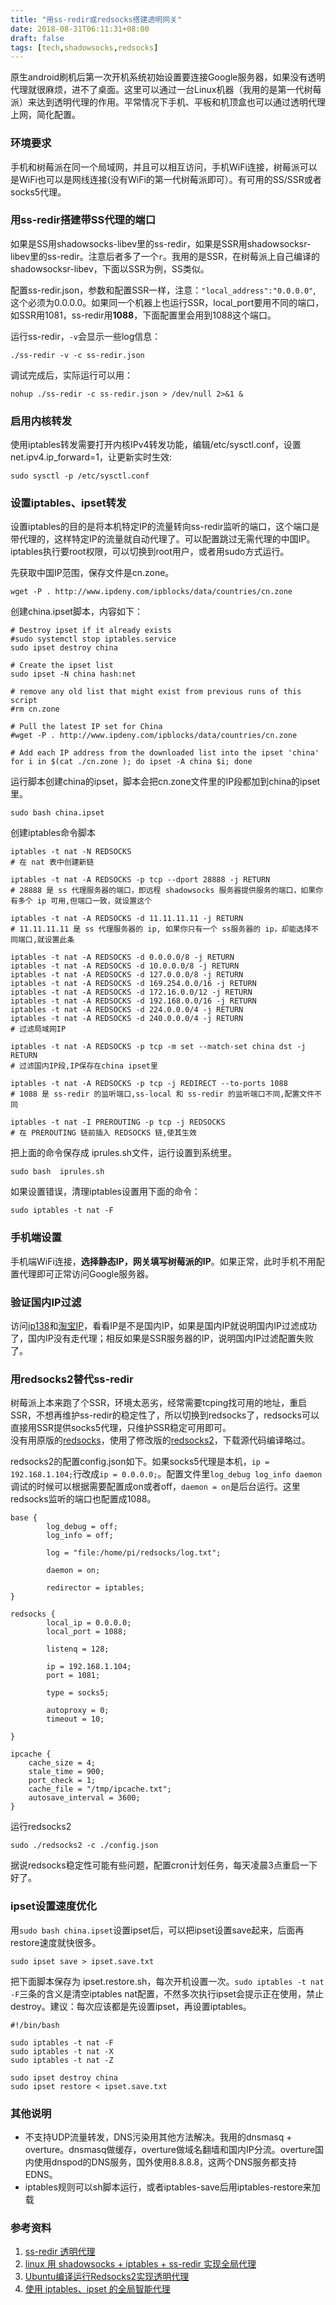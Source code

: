 ```yaml
---
title: "用ss-redir或redsocks搭建透明网关"
date: 2018-08-31T06:11:31+08:00
draft: false
tags: [tech,shadowsocks,redsocks]
---
```


原生android刷机后第一次开机系统初始设置要连接Google服务器，如果没有透明代理就很麻烦，进不了桌面。这里可以通过一台Linux机器（我用的是第一代树莓派）来达到透明代理的作用。平常情况下手机、平板和机顶盒也可以通过透明代理上网，简化配置。

<!--more-->

### 环境要求

手机和树莓派在同一个局域网，并且可以相互访问，手机WiFi连接，树莓派可以是WiFi也可以是网线连接(没有WiFi的第一代树莓派即可）。有可用的SS/SSR或者socks5代理。

### 用ss-redir搭建带SS代理的端口

如果是SS用shadowsocks-libev里的ss-redir，如果是SSR用shadowsocksr-libev里的ss-redir。注意后者多了一个`r`。我用的是SSR，在树莓派上自己编译的shadowsocksr-libev，下面以SSR为例，SS类似。

配置ss-redir.json，参数和配置SSR一样，注意：`"local_address":"0.0.0.0"`,  这个必须为0.0.0.0。如果同一个机器上也运行SSR，local_port要用不同的端口，如SSR用1081，ss-redir用**1088**，下面配置里会用到1088这个端口。

运行ss-redir，`-v`会显示一些log信息：

```
./ss-redir -v -c ss-redir.json
```

调试完成后，实际运行可以用：

```
nohup ./ss-redir -c ss-redir.json > /dev/null 2>&1 &
```

### 启用内核转发

使用iptables转发需要打开内核IPv4转发功能，编辑/etc/sysctl.conf，设置net.ipv4.ip_forward=1，让更新实时生效: 

```
sudo sysctl -p /etc/sysctl.conf
```

### 设置iptables、ipset转发

设置iptables的目的是将本机特定IP的流量转向ss-redir监听的端口，这个端口是带代理的，这样特定IP的流量就自动代理了。可以配置跳过无需代理的中国IP。iptables执行要root权限，可以切换到root用户，或者用sudo方式运行。

先获取中国IP范围，保存文件是cn.zone。

```
wget -P . http://www.ipdeny.com/ipblocks/data/countries/cn.zone
```

创建china.ipset脚本，内容如下：

```
# Destroy ipset if it already exists
#sudo systemctl stop iptables.service
sudo ipset destroy china

# Create the ipset list
sudo ipset -N china hash:net

# remove any old list that might exist from previous runs of this script
#rm cn.zone

# Pull the latest IP set for China
#wget -P . http://www.ipdeny.com/ipblocks/data/countries/cn.zone

# Add each IP address from the downloaded list into the ipset 'china'
for i in $(cat ./cn.zone ); do ipset -A china $i; done
```

运行脚本创建china的ipset，脚本会把cn.zone文件里的IP段都加到china的ipset里。

```
sudo bash china.ipset
```

创建iptables命令脚本

```
iptables -t nat -N REDSOCKS
# 在 nat 表中创建新链

iptables -t nat -A REDSOCKS -p tcp --dport 28888 -j RETURN
# 28888 是 ss 代理服务器的端口，即远程 shadowsocks 服务器提供服务的端口，如果你有多个 ip 可用,但端口一致，就设置这个

iptables -t nat -A REDSOCKS -d 11.11.11.11 -j RETURN
# 11.11.11.11 是 ss 代理服务器的 ip, 如果你只有一个 ss服务器的 ip，却能选择不同端口,就设置此条

iptables -t nat -A REDSOCKS -d 0.0.0.0/8 -j RETURN
iptables -t nat -A REDSOCKS -d 10.0.0.0/8 -j RETURN
iptables -t nat -A REDSOCKS -d 127.0.0.0/8 -j RETURN
iptables -t nat -A REDSOCKS -d 169.254.0.0/16 -j RETURN
iptables -t nat -A REDSOCKS -d 172.16.0.0/12 -j RETURN
iptables -t nat -A REDSOCKS -d 192.168.0.0/16 -j RETURN
iptables -t nat -A REDSOCKS -d 224.0.0.0/4 -j RETURN
iptables -t nat -A REDSOCKS -d 240.0.0.0/4 -j RETURN
# 过滤局域网IP

iptables -t nat -A REDSOCKS -p tcp -m set --match-set china dst -j RETURN
# 过滤国内IP段,IP保存在china ipset里

iptables -t nat -A REDSOCKS -p tcp -j REDIRECT --to-ports 1088
# 1088 是 ss-redir 的监听端口,ss-local 和 ss-redir 的监听端口不同,配置文件不同

iptables -t nat -I PREROUTING -p tcp -j REDSOCKS
# 在 PREROUTING 链前插入 REDSOCKS 链,使其生效
```

把上面的命令保存成 iprules.sh文件，运行设置到系统里。

```
sudo bash  iprules.sh
```

如果设置错误，清理iptables设置用下面的命令：

```
sudo iptables -t nat -F
```

### 手机端设置

手机端WiFi连接，**选择静态IP，网关填写树莓派的IP**。如果正常，此时手机不用配置代理即可正常访问Google服务器。

### 验证国内IP过滤

访问[ip138](http://www.ip138.com/)和[淘宝IP](http://ip.taobao.com/)，看看IP是不是国内IP，如果是国内IP就说明国内IP过滤成功了，国内IP没有走代理；相反如果是SSR服务器的IP，说明国内IP过滤配置失败了。

### 用redsocks2替代ss-redir

树莓派上本来跑了个SSR，环境太恶劣，经常需要tcping找可用的地址，重启SSR，不想再维护ss-redir的稳定性了，所以切换到redsocks了，redsocks可以直接用SSR提供socks5代理，只维护SSR稳定可用即可。  
没有用原版的[redsocks](https://github.com/darkk/redsocks)，使用了修改版的[redsocks2](https://github.com/semigodking/redsocks)，下载源代码编译略过。

redsocks2的配置config.json如下。如果socks5代理是本机，`ip = 192.168.1.104;`行改成`ip = 0.0.0.0;`。配置文件里`log_debug log_info daemon`调试的时候可以根据需要配置成on或者off，`daemon = on`是后台运行。这里redsocks监听的端口也配置成1088。

```
base {
        log_debug = off;
        log_info = off;

        log = "file:/home/pi/redsocks/log.txt";

        daemon = on;

        redirector = iptables;
}

redsocks {
        local_ip = 0.0.0.0;
        local_port = 1088;

        listenq = 128;

        ip = 192.168.1.104;
        port = 1081;

        type = socks5;

        autoproxy = 0;
        timeout = 10;

}

ipcache {
    cache_size = 4;
    stale_time = 900;
    port_check = 1;
    cache_file = "/tmp/ipcache.txt";
    autosave_interval = 3600;
}
```

运行redsocks2

```
sudo ./redsocks2 -c ./config.json
```

据说redsocks稳定性可能有些问题，配置cron计划任务，每天凌晨3点重启一下好了。

### ipset设置速度优化

用`sudo bash china.ipset`设置ipset后，可以把ipset设置save起来，后面再restore速度就快很多。

```
sudo ipset save > ipset.save.txt
```

把下面脚本保存为 ipset.restore.sh，每次开机设置一次。`sudo iptables -t nat -F`三条的含义是清空iptables nat配置，不然多次执行ipset会提示正在使用，禁止destroy。建议：每次应该都是先设置ipset，再设置iptables。

```
#!/bin/bash

sudo iptables -t nat -F
sudo iptables -t nat -X
sudo iptables -t nat -Z

sudo ipset destroy china
sudo ipset restore < ipset.save.txt
```

### 其他说明

* 不支持UDP流量转发，DNS污染用其他方法解决。我用的dnsmasq + overture。dnsmasq做缓存，overture做域名翻墙和国内IP分流。overture国内使用dnspod的DNS服务，国外使用8.8.8.8，这两个DNS服务都支持EDNS。
* iptables规则可以sh脚本运行，或者iptables-save后用iptables-restore来加载

### 参考资料

1. [ss-redir 透明代理](https://gist.github.com/wen-long/8644243)
1. [linux 用 shadowsocks + iptables + ss-redir 实现全局代理](https://blog.csdn.net/chouzhou9701/article/details/78816029)
1. [Ubuntu编译运行Redsocks2实现透明代理](https://blog.csdn.net/lvshaorong/article/details/52933544)
1. [使用 iptables、ipset 的全局智能代理](https://blog.chih.me/global-proxy-within-ipset-and-iptables.html)

